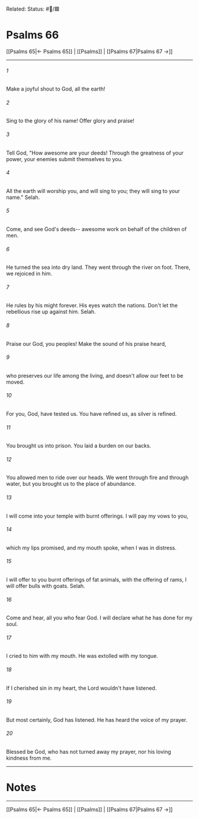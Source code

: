 Related:
Status: #📖/🟥
# Psalms 66

[[Psalms 65|← Psalms 65]] | [[Psalms]] | [[Psalms 67|Psalms 67 →]]
***



###### 1 
Make a joyful shout to God, all the earth! 

###### 2 
Sing to the glory of his name! Offer glory and praise! 

###### 3 
Tell God, "How awesome are your deeds! Through the greatness of your power, your enemies submit themselves to you. 

###### 4 
All the earth will worship you, and will sing to you; they will sing to your name." Selah. 

###### 5 
Come, and see God's deeds-- awesome work on behalf of the children of men. 

###### 6 
He turned the sea into dry land. They went through the river on foot. There, we rejoiced in him. 

###### 7 
He rules by his might forever. His eyes watch the nations. Don't let the rebellious rise up against him. Selah. 

###### 8 
Praise our God, you peoples! Make the sound of his praise heard, 

###### 9 
who preserves our life among the living, and doesn't allow our feet to be moved. 

###### 10 
For you, God, have tested us. You have refined us, as silver is refined. 

###### 11 
You brought us into prison. You laid a burden on our backs. 

###### 12 
You allowed men to ride over our heads. We went through fire and through water, but you brought us to the place of abundance. 

###### 13 
I will come into your temple with burnt offerings. I will pay my vows to you, 

###### 14 
which my lips promised, and my mouth spoke, when I was in distress. 

###### 15 
I will offer to you burnt offerings of fat animals, with the offering of rams, I will offer bulls with goats. Selah. 

###### 16 
Come and hear, all you who fear God. I will declare what he has done for my soul. 

###### 17 
I cried to him with my mouth. He was extolled with my tongue. 

###### 18 
If I cherished sin in my heart, the Lord wouldn't have listened. 

###### 19 
But most certainly, God has listened. He has heard the voice of my prayer. 

###### 20 
Blessed be God, who has not turned away my prayer, nor his loving kindness from me.

---
# Notes


***
[[Psalms 65|← Psalms 65]] | [[Psalms]] | [[Psalms 67|Psalms 67 →]]
